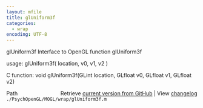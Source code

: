 ```yaml
---
layout: mfile
title: glUniform3f
categories:
  - wrap
encoding: UTF-8
---
```


glUniform3f  Interface to OpenGL function glUniform3f

usage:  glUniform3f\( location, v0, v1, v2 \)

C function:  void glUniform3f\(GLint location, GLfloat v0, GLfloat v1, GLfloat v2\)


<div class="code_header" style="text-align:right;">
  <span style="float:left;">Path&nbsp;&nbsp;</span> <span class="counter">Retrieve <a href=
  "https://raw.github.com/Psychtoolbox-3/Psychtoolbox-3/beta/./PsychOpenGL/MOGL/wrap/glUniform3f.m">current version from GitHub</a> | View <a href=
  "https://github.com/Psychtoolbox-3/Psychtoolbox-3/commits/beta/./PsychOpenGL/MOGL/wrap/glUniform3f.m">changelog</a></span>
</div>
<div class="code">
  <code>./PsychOpenGL/MOGL/wrap/glUniform3f.m</code>
</div>
